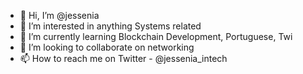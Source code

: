 - 👋 Hi, I’m @jessenia
- 👀 I’m interested in anything Systems related
- 🌱 I’m currently learning Blockchain Development, Portuguese, Twi
- 💞️ I’m looking to collaborate on networking
- 📫 How to reach me on Twitter - @jessenia_intech

<!---
jessenia/jessenia is a ✨ special ✨ repository because its `README.md` (this file) appears on your GitHub profile.
You can click the Preview link to take a look at your changes.
--->
